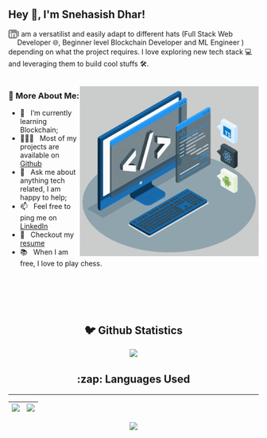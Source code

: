 ## Hey 👋, I'm Snehasish Dhar!
<a href='https://www.linkedin.com/in/snehasish-dhar-b657721a0/'><img align='left' alt="linkedin" src="https://github.com/dsnehasish74/dsnehasish74/blob/main/assets/linkedin.svg" height='18px'/></a>


I am a versatilist and easily adapt to different hats (Full Stack Web Developer 🌐, Beginner level Blockchain Developer and ML Engineer ) depending on what the project requires. I love exploring new tech stack 💻 and leveraging them to build cool stuffs 🛠️. 
<br/>
<br/>

<img align="right" alt="GIF" src="https://raw.githubusercontent.com/dsnehasish74/dsnehasish74/main/techstack.gif" width="360px"/>
  
### 🧐 More About Me:
- 🌱 &nbsp; I’m currently learning Blockchain; 
- 👨🏻‍💻 &nbsp; Most of my projects are available on [Github](https://github.com/dsnehasish74?tab=repositories)
- 💬 &nbsp; Ask me about anything tech related, I am happy to help;
- 📫 &nbsp; Feel free to ping me on [LinkedIn](https://www.linkedin.com/in/snehasish-dhar-b657721a0/)
- 📝 &nbsp; Checkout my [resume]()
- 📚 &nbsp; When I am free, I love to play chess.  
<br>
<br>
<br>
<br>
<h2 align="center">🐦 Github Statistics </h2>
<p align="center">
<img src="https://github-readme-stats.vercel.app/api?username=dsnehasish74&show_icons=true&theme=radical&line_height=27">
</p>
 
 
<h2 align="center">:zap: Languages Used </h2>
<hr>

|<img src="https://github-readme-stats.vercel.app/api?username=arnabsen1729&&show_icons=true&count_private=true"/>|<img src="https://github-readme-streak-stats.herokuapp.com/?user=arnabsen1729"/>|
|---|---|
<p align = "center">
<img src="https://activity-graph.herokuapp.com/graph?username=dsnehasish74&theme=redical">
</p>
